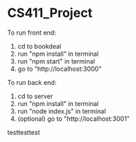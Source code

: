 # CS411_Project

To run front end:
1. cd to bookdeal
2. run "npm install" in terminal
3. run "npm start" in terminal
4. go to "http://localhost:3000"

To run back end:
1. cd to server
2. run "npm install" in terminal
3. run "node index.js" in terminal
4. (optional) go to  "http://localhost:3001"

testtesttest